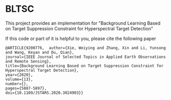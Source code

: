 # BLTSC
This project provides an implementation for "Background Learning Based on Target Suppression Constraint for Hyperspectral Target Detection" 

If this code or part of it is helpful to you, please cite the following paper
```
@ARTICLE{9200776,  author={Xie, Weiying and Zhang, Xin and Li, Yunsong and Wang, Keyan and Du, Qian},  
journal={IEEE Journal of Selected Topics in Applied Earth Observations and Remote Sensing},   
title={Background Learning Based on Target Suppression Constraint for Hyperspectral Target Detection},   
year={2020},  
volume={13},  
number={},  
pages={5887-5897},  
doi={10.1109/JSTARS.2020.3024903}}
```
